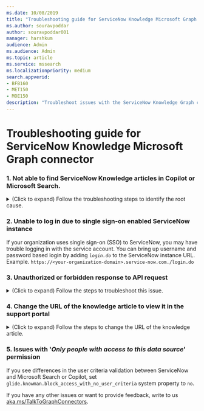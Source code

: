 ```yaml
---
ms.date: 10/08/2019
title: "Troubleshooting guide for ServiceNow Knowledge Microsoft Graph connector"
ms.author: souravpoddar
author: souravpoddar001
manager: harshkum
audience: Admin 
ms.audience: Admin
ms.topic: article
ms.service: mssearch
ms.localizationpriority: medium
search.appverid:
- BFB160
- MET150
- MOE150
description: "Troubleshoot issues with the ServiceNow Knowledge Graph connector for Microsoft Search and Copilot."
---
```

# Troubleshooting guide for ServiceNow Knowledge Microsoft Graph connector

### 1. **Not able to find ServiceNow Knowledge articles in Copilot or Microsoft Search.**
   
<details>
<summary>(Click to expand) Follow the troubleshooting steps to identify the root cause.</summary><br>

1. Check if the user searching for the article has the required permissions to access the ServiceNow Knowledge articles. You can do that by using the [User criteria diagnostics](https://docs.servicenow.com/bundle/washingtondc-servicenow-platform/page/product/knowledge-management/concept/diagnose-knowledge-user-criteria.html) tool in ServiceNow.

2. Check if the user is correctly mapped to a Microsoft Entra identity. Mapping issues usually show up as a '2006' error in the Error tab. Check the user mapping formula and if needed, change the mapping method.<br>

   ![Screenshot of Mapping identity error.](media/troubleshooting-servicenow-knowledge-connector-map-identity-error.png)

3. Check if there's an Advanced script in any of the user criteria granting access to the article. (Note: Advanced scripts aren't supported in the current version of Microsoft Graph connector for ServiceNow.)
    1. If there's an Advanced script configured in any of the '_Cannot Read_' or '_Cannot Contribute_' user criteria in the knowledge base level, all articles in the knowledge base are stamped with deny access in the indexed data.

    2. If there's an Advanced script configured in any of the '_Cannot Read_' user criteria in the article level, the article is stamped with deny access in the indexed data.

4. Check if there's an empty criteria present at the knowledge base level - '_Cannot Read_', "_Cannot Contribute_'. Also, check if there's an empty criteria at the article level - '_Cannot Read_'. Empty criteria is a user criterion with empty fields. If there's an empty criterion present, the article is stamped with deny access in the indexed data.

5. If you're still not able to identify the root cause, reach out to [the Microsoft Graph connector support team](mailto:MicrosoftGraphConnectorsFeedback@service.microsoft.com) with the following details.
    1. Tenant ID
    2. Connection ID
    3. Article Sys ID
    4. Knowledge Base Sys ID
    5. For the above knowledge base collect:
        1. List of user criteria sys_id available in the kb_uc_can_read_mtom (Who Can Read Knowledge Base) table
        2. List of user criteria sys_id available in the kb_uc_cannot_read_mtom (Who Cannot Read Knowledge Base) table
        3. List of user criteria sys_id available in the kb_uc_cannot_contribute_mtom (Who Cannot Contribute To Knowledge Base) table
        4. List of user criteria sys_id available in the kb_uc_can_contribute_mtom 
    6. Also, for the Item sys_id collected in step 3, share:
        1. List of user criteria sys_id in the can_read_user_criteria field of the article
        2. List of user criteria sys_id in the cannot_read_user_criteria field of the article
</details>

### 2. Unable to log in due to single sign-on enabled ServiceNow instance
    
If your organization uses single sign-on (SSO) to ServiceNow, you may have trouble logging in with the service account. You can bring up username and password based login by adding <em> `login.do`</em> to the ServiceNow instance URL. Example. `https://<your-organization-domain>.service-now.com./login.do`

### 3. Unauthorized or forbidden response to API request
<details>
<summary>(Click to expand) Follow the steps to troubleshoot this issue.</summary><br>

1. **Check table access permissions:** If you see forbidden or unauthorized response in connection status, check if the service account has the required access to the tables mentioned in [Step 2: Data Source Settings](/MicrosoftSearch/servicenow-knowledge-connector/#2-data-source-settings). Check whether the service account has 'read' access to all the tables in the column.

2. **Change in Account password:** The Microsoft Graph connector uses access token fetched on behalf of service account for crawl. The access token refreshes every 12 hours. Ensure that service account password isn't changed after publishing the connection. You may need to reauthenticate the connection if there's a change in password.

3. **Check if ServiceNow instance behind firewall:** The Microsoft Graph Connector may not be able to reach your ServiceNow instance if it is behind a network firewall. You need to explicitly allow access to connector service. You can find public IP address range of connector service in this table. Based on your tenant region, add it to your ServiceNow instance network allow list.

   **Environment** | **Region** | **Range**
   --- | --- | ---
   PROD | North America | 52.250.92.252/30, 52.224.250.216/30
   PROD | Europe | 20.54.41.208/30, 51.105.159.88/30
   PROD | Asia Pacific | 52.139.188.212/30, 20.43.146.44/30

4. **Access permissions not working as expected:** If you observe discrepancies in access permissions applied to search or copilot results, check if the user searching for the article has the required permissions to access the ServiceNow Knowledge articles. You can do that by using the [User criteria diagnostics](https://docs.servicenow.com/bundle/washingtondc-servicenow-platform/page/product/knowledge-management/concept/diagnose-knowledge-user-criteria.html) tool in ServiceNow.

</details>

### 4. Change the URL of the knowledge article to view it in the support portal

<details><summary>(Click to expand) Follow the steps to change the URL of the knowledge article.</summary><br>

ServiceNow Knowledge connector computes the AccessUrl property using sys_id in the `<instance_url>/kb_view.do?sys_kb_id<sysId>` format. It opens the knowledge article in the backend system view. If you prefer redirecting the article to a different URL, follow these instructions.
1. Edit your result type
In customization tab in *Search & Intelligence* section of Microsoft 365 admin center, navigate to edit the result type configured for your ServiceNow Knowledge connection.
![Screenshot shows where to click for editing Result Type](media/servicenow-knowledge-connector/edit-result-type.png)

   When the 'Edit result type' dialog opens, click on **Edit** next to the result layout section. 
![Screenshot shows how to edit the Result Layout](media/servicenow-knowledge-connector/edit-result-type-2.png)

2. Find the items block containing text property with `shortDescription` and `AccessUrl` values.

   ![Screenshot shows how to find items block in result type](media/servicenow-knowledge-connector/edit-result-type-3.png)

3. Edit AccessUrl property

   To change the destination URL, edit the `AccessUrl` part of the text property in the items block. For example, if a ServiceNow Knowledge article should be redirected to `https://contoso.service-now.com/sp` where `sp` is the service URL portal prefix, follow these steps.

   **Original value** | **New value**
   --- | ---
   `"[{shortdescription}]({AccessUrl})"` | `"[{shortdescription}](https://contoso.service-now.com/sp?id=kb_article_view&sysparm_article={number})"`

   Where `number` is the knowledge article number property. It should be marked as *retrieve* in Manage Schema screen during connection creation.

4. Finish reviewing your result type updates and hit **Submit**. Give it a minute or two to pick up the changes. Your search results should now redirect to the desired URLs.
</details>

### 5. Issues with '_Only people with access to this data source_' permission

If you see differences in the user criteria validation between ServiceNow and Microsoft Search or Copilot, set `glide.knowman.block_access_with_no_user_criteria` system property to `no`.

If you have any other issues or want to provide feedback, write to us [aka.ms/TalkToGraphConnectors](https://aka.ms/TalkToGraphConnectors).





